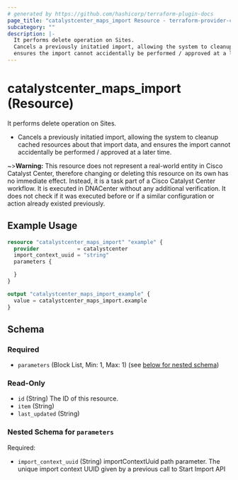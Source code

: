 ```yaml
---
# generated by https://github.com/hashicorp/terraform-plugin-docs
page_title: "catalystcenter_maps_import Resource - terraform-provider-catalystcenter"
subcategory: ""
description: |-
  It performs delete operation on Sites.
  Cancels a previously initatied import, allowing the system to cleanup cached resources about that import data, and
  ensures the import cannot accidentally be performed / approved at a later time.
---
```


# catalystcenter_maps_import (Resource)

It performs delete operation on Sites.

- Cancels a previously initatied import, allowing the system to cleanup cached resources about that import data, and
ensures the import cannot accidentally be performed / approved at a later time.



~>**Warning:**
This resource does not represent a real-world entity in Cisco Catalyst Center, therefore changing or deleting this resource on its own has no immediate effect.
Instead, it is a task part of a Cisco Catalyst Center workflow. It is executed in DNACenter without any additional verification. It does not check if it was executed before or if a similar configuration or action already existed previously.

## Example Usage

```terraform
resource "catalystcenter_maps_import" "example" {
  provider            = catalystcenter
  import_context_uuid = "string"
  parameters {

  }
}

output "catalystcenter_maps_import_example" {
  value = catalystcenter_maps_import.example
}
```

<!-- schema generated by tfplugindocs -->
## Schema

### Required

- `parameters` (Block List, Min: 1, Max: 1) (see [below for nested schema](#nestedblock--parameters))

### Read-Only

- `id` (String) The ID of this resource.
- `item` (String)
- `last_updated` (String)

<a id="nestedblock--parameters"></a>
### Nested Schema for `parameters`

Required:

- `import_context_uuid` (String) importContextUuid path parameter. The unique import context UUID given by a previous call to Start Import API

